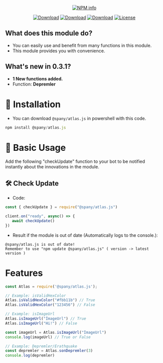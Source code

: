 <div align="center">
<p>
   <a href="https://nodei.co/npm/@spany/atlas.js/"><img src="https://nodei.co/npm/@spany/atlas.js.png?downloads=true&stars=true" alt="NPM info" /></a>
 </p>
<p>
    <a href="https://www.npmjs.com/package/@spany/atlas.js"><img src="https://img.shields.io/npm/dt/%40spany%2Fatlas.js" alt="Download" /></a>
    <a href="https://www.npmjs.com/package/@spany/atlas.js"><img src="https://img.shields.io/npm/dw/%40spany%2Fatlas.js" alt="Download" /></a>
    <a href="https://www.npmjs.com/package/@spany/atlas.js"><img src="https://img.shields.io/npm/dm/%40spany%2Fatlas.js" alt="Download" /></a>
    <a href="https://www.npmjs.com/package/@spany/atlas.js"><img src="https://img.shields.io/npm/l/%40spany%2Fatlas.js" alt="License" /></a>
 </p>
</div>

## What does this module do?
- You can easily use and benefit from many functions in this module.
- This module provides you with convenience.

## What's new in 0.3.1?
- **1 New functions added.**
- Function: **Depremler**

# 🔧 Installation
- You can download `@spany/atlas.js` in powershell with this code.
```js
npm install @spany/atlas.js
```

# 🧱 Basic Usage
Add the following "checkUpdate" function to your bot to be notified instantly about the innovations in the module.

## 🛠️ Check Update
- Code: 
```js
const { checkUpdate } = require("@spany/atlas.js")

client.on("ready", async() => {
   await checkUpdate()
})
```
- Result if the module is out of date (Automatically logs to the console.):
```shell
@spany/atlas.js is out of date!
Remember to use "npm update @spany/atlas.js" ( version -> latest version )
```

# Features
```js
const Atlas = require('@spany/atlas.js');

// Example: isValidHexColor
Atlas.isValidHexColor("#fbb11b") // True
Atlas.isValidHexColor("123456") // False

// Example: isImageUrl
Atlas.isImageUrl("İmageUrl") // True
Atlas.isImageUrl("Hi!") // False

const imageUrl = Atlas.isImageUrl("İmageUrl")
console.log(imageUrl) // True or False

// Example: Depremler/Erathquake
const depremler = Atlas.sonDepremler(3)
console.log(depremler) 
```
